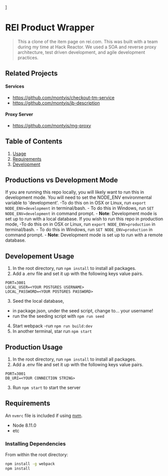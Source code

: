 ]
# REI Product Wrapper

> This a clone of the item page on rei.com. This was built with a team during my time at Hack Reactor. We used a SOA and reverse proxy architecture, test driven development, and agile development practices.

## Related Projects
  #### Services
  - https://github.com/montyjs/checkout-tm-service
  - https://github.com/montyjs/jb-description
  #### Proxy Server
  - https://github.com/montyjs/mg-proxy

## Table of Contents

1. [Usage](#Usage)
1. [Requirements](#requirements)
1. [Development](#development)

## Productions vs Development Mode
  If you are running this repo locally, you will likely want to run this in development mode. You will need to set the NODE_ENV environmental variable to 'development'. 
      -To do this on in OSX or Linux, run `export NODE_ENV=development` in terminal/bash. 
      - To do this in Windows, run `SET NODE_ENV=development` in command prompt. 
      - **Note**: Development mode is set up to run with a local database.
  If you wish to run this repo in production mode, 
      -To do this on in OSX or Linux, run `export NODE_ENV=production` in terminal/bash. 
      - To do this in Windows, run `SET NODE_ENV=production` in command prompt. 
      - **Note**: Development mode is set up to run with a remote database.


## Developement Usage
1. In the root directory, run `npm install` to install all packages.
2. Add a .env file and set it up with the following keys value pairs.
  ```
PORT=3001
LOCAL_USER=<YOUR POSTGRES USERNAME>
LOCAL_PASSWORD=<YOUR POSTGRES PASSWORD>
  ```
3. Seed the local database,
  - in package.json, under the seed script, change <YOUR USERNAME HERE> to... your username!
  - run the the seeding script with `npm run seed`
4. Start webpack
  -run `npm run build:dev`
5. In another terminal, star run `npm start`

## Production Usage
1. In the root directory, run `npm install` to install all packages.
2. Add a .env file and set it up with the following keys value pairs.
  ```
PORT=3001
DB_URI=<YOUR CONNECTION STRING>
  ```
3. Run `npm start` to start the server


## Requirements

An `nvmrc` file is included if using [nvm](https://github.com/creationix/nvm).

- Node 8.11.0
- etc

### Installing Dependencies

From within the root directory:

```sh
npm install -g webpack
npm install
```

